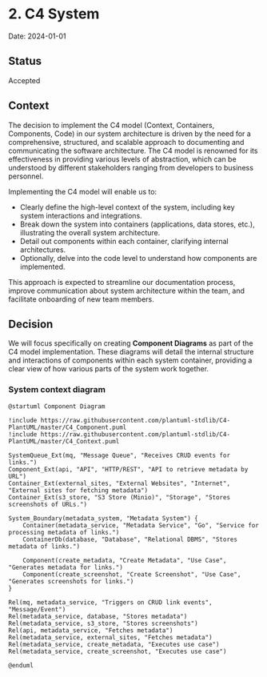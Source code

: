 # 2. C4 System

Date: 2024-01-01

## Status

Accepted

## Context

The decision to implement the C4 model (Context, Containers, Components, Code) in our system architecture is driven 
by the need for a comprehensive, structured, and scalable approach to documenting and communicating 
the software architecture. The C4 model is renowned for its effectiveness in providing various levels of abstraction, 
which can be understood by different stakeholders ranging from developers to business personnel.

Implementing the C4 model will enable us to:

- Clearly define the high-level context of the system, including key system interactions and integrations.
- Break down the system into containers (applications, data stores, etc.), illustrating the overall system architecture.
- Detail out components within each container, clarifying internal architectures.
- Optionally, delve into the code level to understand how components are implemented.

This approach is expected to streamline our documentation process, 
improve communication about system architecture within the team, and facilitate onboarding of new team members.

## Decision

We will focus specifically on creating **Component Diagrams** as part of the C4 model implementation. 
These diagrams will detail the internal structure and interactions of components within each system container, 
providing a clear view of how various parts of the system work together.

### System context diagram

```plantuml
@startuml Component Diagram

!include https://raw.githubusercontent.com/plantuml-stdlib/C4-PlantUML/master/C4_Component.puml
!include https://raw.githubusercontent.com/plantuml-stdlib/C4-PlantUML/master/C4_Context.puml

SystemQueue_Ext(mq, "Message Queue", "Receives CRUD events for links.")
Component_Ext(api, "API", "HTTP/REST", "API to retrieve metadata by URL")
Container_Ext(external_sites, "External Websites", "Internet", "External sites for fetching metadata")
Container_Ext(s3_store, "S3 Store (Minio)", "Storage", "Stores screenshots of URLs.")

System_Boundary(metadata_system, "Metadata System") {
    Container(metadata_service, "Metadata Service", "Go", "Service for processing metadata of links.")
    ContainerDb(database, "Database", "Relational DBMS", "Stores metadata of links.")

    Component(create_metadata, "Create Metadata", "Use Case", "Generates metadata for links.")
    Component(create_screenshot, "Create Screenshot", "Use Case", "Generates screenshots for links.")
}

Rel(mq, metadata_service, "Triggers on CRUD link events", "Message/Event")
Rel(metadata_service, database, "Stores metadata")
Rel(metadata_service, s3_store, "Stores screenshots")
Rel(api, metadata_service, "Fetches metadata")
Rel(metadata_service, external_sites, "Fetches metadata")
Rel(metadata_service, create_metadata, "Executes use case")
Rel(metadata_service, create_screenshot, "Executes use case")

@enduml
```
